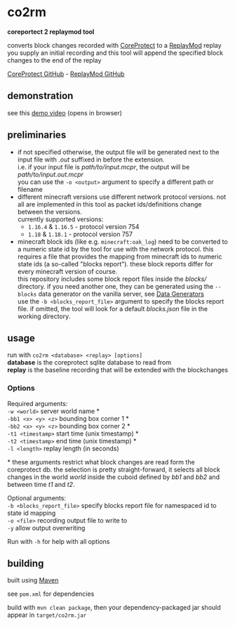 # co2rm
**coreportect 2 replaymod tool**

converts block changes recorded with [CoreProtect](https://www.spigotmc.org/resources/coreprotect.8631/) to a [ReplayMod](https://www.replaymod.com/) replay  
you supply an initial recording and this tool will append the specified block changes to the end of the replay

[CoreProtect GitHub](https://github.com/PlayPro/CoreProtect/) - [ReplayMod GitHub](https://github.com/ReplayMod/ReplayMod)

## demonstration

see this [demo video](https://media.discordapp.net/attachments/837350317225934910/940540021788778506/coreprotect_2_replaymod_demo.mp4) (opens in browser)

## preliminaries

* if not specified otherwise, the output file will be generated next to the input file with *.out* suffixed in before the extension.   
i.e. if your input file is *path/to/input.mcpr*, the output will be *path/to/input.out.mcpr*  
you can use the `-o <output>` argument to specify a different path or filename
* different minecraft versions use different network protocol versions. not all are implemented in this tool as packet ids/definitions change between the versions.  
currently supported versions:  
  * `1.16.4` & `1.16.5` - protocol version 754  
  * `1.18` & `1.18.1` - protocol version 757  
* minecraft block ids (like e.g. `minecraft:oak_log`) need to be converted to a numeric state id by the tool for use with the network protocol. this requires a file that provides the mapping from minecraft ids to numeric state ids (a so-called "blocks report"). these block reports differ for every minecraft version of course.  
this repository includes some block report files inside the *blocks/* directory. if you need another one, they can be generated using the `--blocks` data generator on the vanilla server, see [Data Generators](https://wiki.vg/Data_Generators)  
use the `-b <blocks_report_file>` argument to specify the blocks report file. if omitted, the tool will look for a default *blocks.json* file in the working directory.

## usage

run with `co2rm <database> <replay> [options]`   
**database** is the coreprotect sqlite database to read from  
**replay** is the baseline recording that will be extended with the blockchanges  

### Options

Required arguments:  
`-w <world>` server world name \*  
`-bb1 <x> <y> <z>` bounding box corner 1 \*  
`-bb2 <x> <y> <z>` bounding box corner 2 \*  
`-t1 <timestamp>` start time (unix timestamp) \*  
`-t2 <timestamp>` end time (unix timestamp) \*  
`-l <length>` replay length (in seconds)  

\* these arguments restrict what block changes are read form the coreprotect db. the selection is pretty straight-forward, it selects all block changes in the world *world* inside the cuboid defined by *bb1* and *bb2* and between time *t1* and *t2*.

Optional arguments:  
`-b <blocks_report_file>` specify blocks report file for namespaced id to state id mapping  
`-o <file>` recording output file to write to   
`-y` allow output overwriting  

Run with `-h` for help with all options

## building

built using [Maven](https://maven.apache.org/)

see `pom.xml` for dependencies

build with `mvn clean package`, then your dependency-packaged jar should appear in `target/co2rm.jar`
